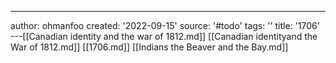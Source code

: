 ---
author: ohmanfoo
created: '2022-09-15'
source: '#todo'
tags: ''
title: '1706'
---[[Canadian identity and the war of 1812.md]]
[[Canadian identityand the War of 1812.md]]
[[1706.md]]
[[Indians the Beaver and the Bay.md]]
